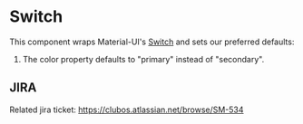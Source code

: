 # Switch
This component wraps Material-UI's [Switch](https://material-ui.com/components/switches/) and sets our preferred defaults:

1. The color property defaults to "primary" instead of "secondary".

## JIRA
Related jira ticket: https://clubos.atlassian.net/browse/SM-534
